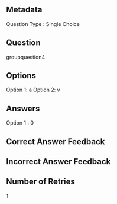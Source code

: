 ## Metadata
Question Type : Single Choice

## Question
groupquestion4

## Options
Option 1: a
Option 2: v

## Answers
Option 1 : 0

## Correct Answer Feedback


## Incorrect Answer Feedback


## Number of Retries
1

